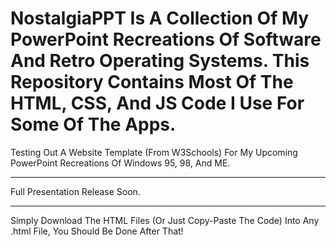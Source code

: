 # NostalgiaPPT Is A Collection Of My PowerPoint Recreations Of Software And Retro Operating Systems. This Repository Contains Most Of The HTML, CSS, And JS Code I Use For Some Of The Apps.
Testing Out A Website Template (From W3Schools) For My Upcoming PowerPoint Recreations Of Windows 95, 98, And ME.

---

Full Presentation Release Soon.

---

Simply Download The HTML Files (Or Just Copy-Paste The Code) Into Any .html File, You Should Be Done After That!

